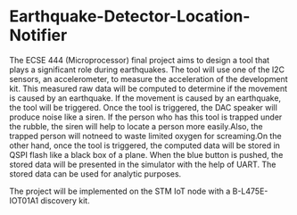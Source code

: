 # Earthquake-Detector-Location-Notifier
The  ECSE 444 (Microprocessor) final  project  aims  to  design  a  tool  that  plays  a significant role during earthquakes. The tool will use one of the I2C sensors, an accelerometer, to  measure  the  acceleration  of  the  development  kit.  This measured  raw  data  will  be  computed  to  determine if  the movement  is  caused  by  an  earthquake.  If  the  movement  is caused by an earthquake, the tool will be triggered. Once the tool is triggered, the DAC speaker will produce noise  like  a  siren.  If  the  person  who  has  this  tool  is  trapped under the rubble,  the  siren  will  help  to locate a person more easily.Also, the trapped person will notneed to waste limited oxygen for screaming.On the other hand, once the tool is triggered, the computed data will be stored in QSPI flash like a black box of a plane. When  the  blue  button  is  pushed,  the  stored  data  will  be presented in the simulator with the help of UART. The stored data can be used for analytic purposes.

The  project  will  be implemented  on  the STM IoT  node  with a B-L475E-IOT01A1 discovery kit.
